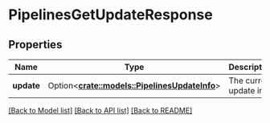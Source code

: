 # PipelinesGetUpdateResponse

## Properties

Name | Type | Description | Notes
------------ | ------------- | ------------- | -------------
**update** | Option<[**crate::models::PipelinesUpdateInfo**](PipelinesUpdateInfo.md)> | The current update info. | [optional]

[[Back to Model list]](../README.md#documentation-for-models) [[Back to API list]](../README.md#documentation-for-api-endpoints) [[Back to README]](../README.md)


